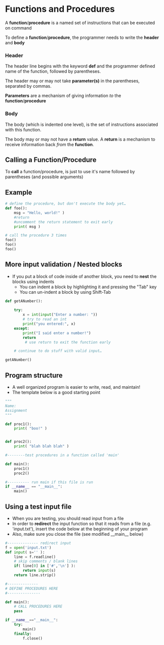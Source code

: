 # Functions and Procedures

A **function**/**procedure** is a named set of instructions that can be executed on command

To define a **function**/**procedure**, the programmer needs to write the **header** and **body**

### Header 

The header line begins with the keyword **def** and the programmer defined name of the function, followed by parentheses.

The header may or may not take **parameter(s)** in the parentheses, separated by commas.

**Parameters** are a mechanism of giving information *to* the **function**/**procedure**

### Body

The body (which is indented one level), is the set of instructions associated with this function.

The body may or may not have a **return** value. A **return** is a mechanism to receive information back *from* the **function**.

## Calling a Function/Procedure

To **call** a function/procedure, is just to use it's name followed by parentheses (and possible arguments)

## Example

```python
# define the procedure, but don't execute the body yet…
def foo():
    msg = "Hello, world!" )
    #return 
    #uncomment the return statement to exit early
    print( msg )

# call the procedure 3 times
foo()
foo()
foo()
```

## More input validation / Nested blocks

- If you put a block of code inside of another block, you need to **nest** the blocks using indents
    - You can indent a block by highlighting it and pressing the "Tab" key
    - You can un-indent a block by using Shift-Tab

```python
def getANumber():
    
    try:
        x = int(input("Enter a number: "))      
        # try to read an int
        print("you entered:", x)        
    except:
        print("I said enter a number!")
        return                             
         # use return to exit the function early

    # continue to do stuff with valid input…

getANumber()
```
## Program structure

- A well organized program is easier to write, read, and maintain!
- The template below is a good starting point

```python
"""
Name:
Assignment
"""

def proc1():
    print( "boo!" )


def proc2():
    print( "blah blah blah" )

#--------test procedures in a function called 'main'

def main():
    proc1()
    proc2()

#---------- run main if this file is run
if __name__ == "__main__":
    main()

```

## Using a test input file
- When you are testing, you should read input from a file
- In order to **redirect** the input function so that it reads from a file (e.g. 'input.txt'), insert the code below at the beginning of your program
- Also, make sure you close the file (see modified \_\_main\_\_ below)

```python
#-------------- redirect input
f = open('input.txt')
def input( s='' ):
    line = f.readline()
    # skip comments / blank lines
    if( line[0] in ['#','\n'] ):
        return input(s)
    return line.strip()

#-------------- 
# DEFINE PROCEDURES HERE
#---------------

def main():
    # CALL PROCEDURES HERE
    pass

if __name__=="__main__":
    try:
        main()
    finally:
        f.close()
```
